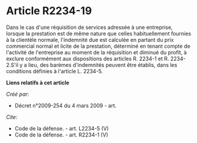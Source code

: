 # Article R2234-19

Dans le cas d'une réquisition de services adressée à une entreprise, lorsque la prestation est de même nature que celles
habituellement fournies à la clientèle normale, l'indemnité due est calculée en partant du prix commercial normal et licite
de la prestation, déterminé en tenant compte de l'activité de l'entreprise au moment de la réquisition et diminué du profit,
à exclure conformément aux dispositions des articles R. 2234-1 et R. 2234-2.S'il y a lieu, des barèmes d'indemnités peuvent
être établis, dans les conditions définies à l'article L. 2234-5.

**Liens relatifs à cet article**

_Créé par_:

  - Décret n°2009-254 du 4 mars 2009 - art.

_Cite_:

  - Code de la défense. - art. L2234-5 (V)
  - Code de la défense. - art. R2234-1 (V)

